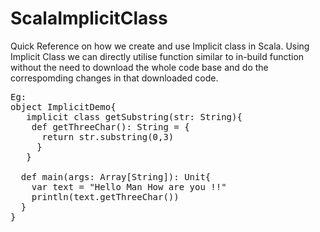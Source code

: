 # ScalaImplicitClass

Quick Reference on how we create and use Implicit class in Scala. Using Implicit Class we can directly utilise function similar to in-build function without the need to download the whole code base and do the correspomding changes in that downloaded code.
<pre>
Eg: 
object ImplicitDemo{
   implicit class getSubstring(str: String){
    def getThreeChar(): String = {
      return str.substring(0,3)
     }
   }
  
  def main(args: Array[String]): Unit{
    var text = "Hello Man How are you !!"
    println(text.getThreeChar())
  }
}
</pre>
